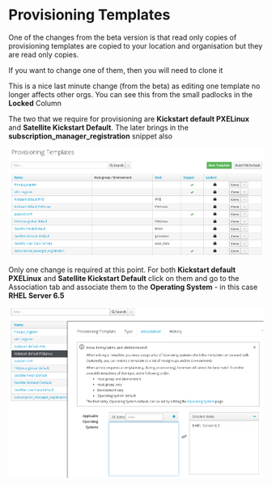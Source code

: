 # Provisioning Templates

One of the changes from the beta version is that read only copies of provisioning templates are copied to your location and organisation but they are read only copies.

If you want to change one of them, then you will need to clone it

This is a nice last minute change (from the beta) as editing one template no longer affects other orgs. You can see this from the small padlocks in the **Locked** Column

The two that we require for provisioning are **Kickstart default PXELinux** and **Satellite Kickstart Default**. The later brings in the **subscription_manager_registration** snippet also

![](../images/provisioning-templates.png)

Only one change is required at this point. For both  **Kickstart default PXELinux** and **Satellite Kickstart Default** click on them and go to the Association tab and associate them to the **Operating System** - in this case **RHEL Server 6.5**

![Provisioning template association](../images/provisioning-template-association.png)

